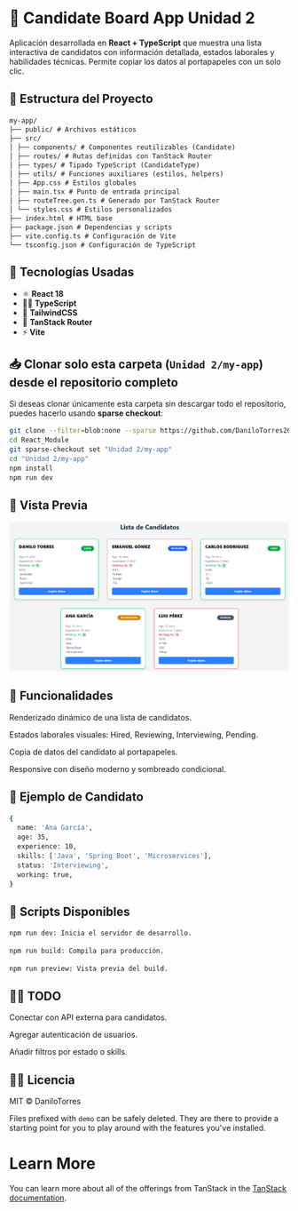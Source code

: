 # 📘 Candidate Board App Unidad 2

Aplicación desarrollada en **React + TypeScript** que muestra una lista interactiva de candidatos con información detallada, estados laborales y habilidades técnicas. Permite copiar los datos al portapapeles con un solo clic.

## 📂 Estructura del Proyecto

```Estructura del proyecto
my-app/
├── public/ # Archivos estáticos
├── src/
│ ├── components/ # Componentes reutilizables (Candidate)
│ ├── routes/ # Rutas definidas con TanStack Router
│ ├── types/ # Tipado TypeScript (CandidateType)
│ ├── utils/ # Funciones auxiliares (estilos, helpers)
│ ├── App.css # Estilos globales
│ ├── main.tsx # Punto de entrada principal
│ ├── routeTree.gen.ts # Generado por TanStack Router
│ └── styles.css # Estilos personalizados
├── index.html # HTML base
├── package.json # Dependencias y scripts
├── vite.config.ts # Configuración de Vite
└── tsconfig.json # Configuración de TypeScript

```

## 🚀 Tecnologías Usadas

- ⚛️ **React 18**
- 🧑‍💻 **TypeScript**
- 🎨 **TailwindCSS**
- 🧭 **TanStack Router**
- ⚡ **Vite**

## 📥 Clonar solo esta carpeta (`Unidad 2/my-app`) desde el repositorio completo

Si deseas clonar únicamente esta carpeta sin descargar todo el repositorio, puedes hacerlo usando **sparse checkout**:

```bash
git clone --filter=blob:none --sparse https://github.com/DaniloTorres2001/React_Module.git
cd React_Module
git sparse-checkout set "Unidad 2/my-app"
cd "Unidad 2/my-app"
npm install
npm run dev
```

## 📸 Vista Previa

![preview](./demo-images/preview.png)


## 🧩 Funcionalidades

Renderizado dinámico de una lista de candidatos.

Estados laborales visuales: Hired, Reviewing, Interviewing, Pending.

Copia de datos del candidato al portapapeles.

Responsive con diseño moderno y sombreado condicional.

## 📁 Ejemplo de Candidato
```bash
{
  name: 'Ana García',
  age: 35,
  experience: 10,
  skills: ['Java', 'Spring Boot', 'Microservices'],
  status: 'Interviewing',
  working: true,
}
```

## 📜 Scripts Disponibles
```
npm run dev: Inicia el servidor de desarrollo.

npm run build: Compila para producción.

npm run preview: Vista previa del build.
```
## 📜✅ TODO
 Conectar con API externa para candidatos.

 Agregar autenticación de usuarios.

 Añadir filtros por estado o skills.

## 📜📄 Licencia
MIT © DaniloTorres

Files prefixed with `demo` can be safely deleted. They are there to provide a starting point for you to play around with the features you've installed.

# Learn More

You can learn more about all of the offerings from TanStack in the [TanStack documentation](https://tanstack.com).
